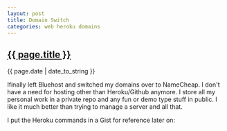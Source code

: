 ```yaml
---
layout: post
title: Domain Switch
categories: web heroku domains
---
```


<div>
  <h2><a href="{{ page.url }}">{{ page.title }}</a></h2>
  <p>{{ page.date | date_to_string }}</p>
  <div>
	<p class="intro"><span class="first-letter">I</span>finally left Bluehost and switched my domains over to NameCheap.  I don't have a need for hosting other than Heroku/Github anymore.  I store all my personal work in a private repo and any fun or demo type stuff in public.  I like it much better than trying to manage a server and all that.</p>
<p>I put the Heroku commands in a Gist for reference later on:</p>
<script src="https://gist.github.com/1849509.js"> </script>
	</div>
</div>